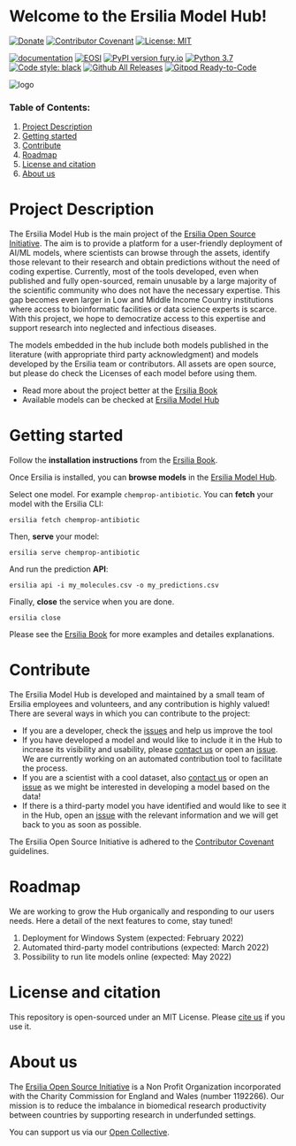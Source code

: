 # Welcome to the Ersilia Model Hub!

[![Donate](https://img.shields.io/badge/Donate-PayPal-green.svg)](https://www.paypal.com/uk/fundraiser/charity/4145012) [![Contributor Covenant](https://img.shields.io/badge/Contributor%20Covenant-v2.0%20adopted-ff69b4.svg)](code_of_conduct.md) [![License: MIT](https://img.shields.io/badge/License-MIT-yellow.svg)](https://opensource.org/licenses/MIT)

[![documentation](https://img.shields.io/badge/-Documentation-purple?logo=read-the-docs&logoColor=white)](https://ersilia.gitbook.io/ersilia-book/) [![EOSI](https://circleci.com/gh/ersilia-os/ersilia.svg?style=svg)](https://circleci.com/gh/ersilia-os/ersilia) [![PyPI version fury.io](https://badge.fury.io/py/ersilia.svg)](https://pypi.python.org/pypi/ersilia/) [![Python 3.7](https://img.shields.io/badge/python-3.7-blue.svg)](https://www.python.org/downloads/release/python-370/) [![Code style: black](https://img.shields.io/badge/code%20style-black-000000.svg?logo=Python&logoColor=white)](https://github.com/psf/black) [![Github All Releases](https://img.shields.io/github/downloads/ersilia-os/ersilia/total.svg)](./) [![Gitpod Ready-to-Code](https://img.shields.io/badge/Gitpod-ready--to--code-blue?logo=gitpod)](https://gitpod.io/#https://github.com/ersilia-os/ersilia)

![logo](https://github.com/ersilia-os/ersilia/blob/master/assets/Ersilia_Plum.png)

### Table of Contents:
1. [Project Description](https://github.com/ersilia-os/ersilia#project-description)
2. [Getting started](https://github.com/ersilia-os/ersilia#getting-started)
3. [Contribute](https://github.com/ersilia-os/ersilia#contribute)
4. [Roadmap](https://github.com/ersilia-os/ersilia#roadmap)
5. [License and citation](https://github.com/ersilia-os/ersilia#license-and-citation)
6. [About us](https://github.com/ersilia-os/ersilia#about-us)

# Project Description
The Ersilia Model Hub is the main project of the [Ersilia Open Source Initiative](https://ersilia.io). The aim is to provide a platform for a user-friendly deployment of AI/ML models, where scientists can browse through the assets, identify those relevant to their research and obtain predictions without the need of coding expertise. Currently, most of the tools developed, even when published and fully open-sourced, remain unusable by a large majority of the scientific community who does not have the necessary expertise. This gap becomes even larger in Low and Middle Income Country institutions where access to bioinformatic facilities or data science experts is scarce. With this project, we hope to democratize access to this expertise and support research into neglected and infectious diseases.

The models embedded in the hub include both models published in the literature (with appropriate third party acknowledgment) and models developed by the Ersilia team or contributors. All assets are open source, but please do check the Licenses of each model before using them.

* Read more about the project better at the [Ersilia Book](https://ersilia.gitbook.io/ersilia-book/)
* Available models can be checked at [Ersilia Model Hub](https://airtable.com/shr9sYjL70nnHOUrP/tblZGe2a2XeBxrEHP)

# Getting started
Follow the **installation instructions** from the [Ersilia Book](https://ersilia.gitbook.io/ersilia-book/quick-start/installation).

Once Ersilia is installed, you can **browse models** in the [Ersilia Model Hub](https://airtable.com/shrXfZ8pqro0jjcsG/tblZGe2a2XeBxrEHP/viwd5XJVLslkE11Tg).

Select one model. For example `chemprop-antibiotic`. You can **fetch** your model with the Ersilia CLI:
```
ersilia fetch chemprop-antibiotic
```
Then, **serve** your model:
```
ersilia serve chemprop-antibiotic
```
And run the prediction **API**:
```
ersilia api -i my_molecules.csv -o my_predictions.csv
```
Finally, **close** the service when you are done.
```
ersilia close
```

Please see the [Ersilia Book](https://ersilia.gitbook.io/ersilia-book/) for more examples and detailes explanations.

# Contribute
The Ersilia Model Hub is developed and maintained by a small team of Ersilia employees and volunteers, and any contribution is highly valued! There are several ways in which you can contribute to the project:
- If you are a developer, check the [issues](https://github.com/ersilia-os/ersilia/issues) and help us improve the tool
- If you have developed a model and would like to include it in the Hub to increase its visibility and usability, please [contact us](https://ersilia.io) or open an [issue](https://github.com/ersilia-os/ersilia/issues). We are currently working on an automated contribution tool to facilitate the process.
- If you are a scientist with a cool dataset, also [contact us](https://ersilia.io) or open an [issue](https://github.com/ersilia-os/ersilia/issues) as we might be interested in developing a model based on the data!
- If there is a third-party model you have identified and would like to see it in the Hub, open an [issue](https://github.com/ersilia-os/ersilia/issues) with the relevant information and we will get back to you as soon as possible.

The Ersilia Open Source Initiative is adhered to the [Contributor Covenant](https://ersilia.gitbook.io/ersilia-wiki/) guidelines.

# Roadmap
We are working to grow the Hub organically and responding to our users needs. Here a detail of the next features to come, stay tuned!
1. Deployment for Windows System (expected: February 2022)
2. Automated third-party model contributions (expected: March 2022)
3. Possibility to run lite models online (expected: May 2022)

# License and citation
This repository is open-sourced under an MIT License.
Please [cite us](https://github.com/ersilia-os/ersilia/blob/master/CITATION.cff) if you use it.

# About us
The [Ersilia Open Source Initiative](https://ersilia.io) is a Non Profit Organization incorporated with the Charity Commission for England and Wales (number 1192266). Our mission is to reduce the imbalance in biomedical research productivity between countries by supporting research in underfunded settings.

You can support us via our [Open Collective](https:/opencollective.com/ersilia).
